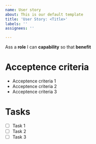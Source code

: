 ```yaml
---
name: User story
about: This is our default template
title: 'User Story: <Title>'
labels: ''
assignees: ''

---
```


Ass a **role** I can **capability** so that **benefit**
  
  # Acceptence criteria
  - Acceptence criteria 1
  - Acceptence criteria 2
  - Acceptence criteria 3

  # Tasks
- [ ] Task 1
- [ ] Task 2
- [ ] Task 3
